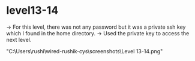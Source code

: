 # level13-14

→ For this level, there was not any password but it was a private ssh key which I found in the home directory.
→ Used the private key to access the next level.

"C:\Users\rushi\wired-rushik-cys\screenshots\Level 13-14.png"